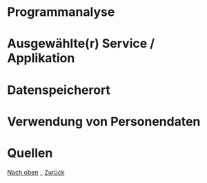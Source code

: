 # Programmanalyse

# Ausgewählte(r) Service / Applikation


# Datenspeicherort

# Verwendung von Personendaten

# Quellen

[Nach oben](#Programmanalyse) _ [Zurück](..\README.md)
